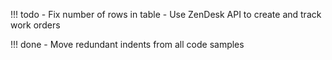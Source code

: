 !!! todo
    - Fix number of rows in table 
    - Use ZenDesk API to create and track work orders

!!! done
    - Move redundant indents from all code samples
    

